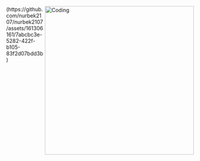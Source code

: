 <img align="right" alt="Coding" width="400" src="https://media.tenor.com/rePDfDWO3XoAAAAd/hacking.gif">
(https://github.com/nurbek2107/nurbek2107/assets/161306161/7abcbc3e-5282-422f-b105-83f2d07bdd3b)



